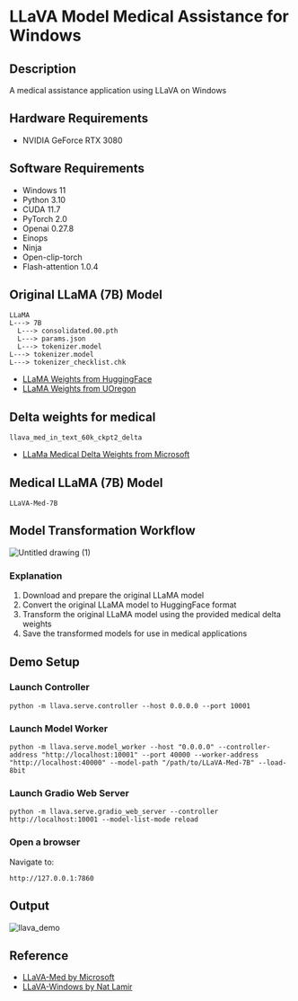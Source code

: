 # LLaVA Model Medical Assistance for Windows

## Description
A medical assistance application using LLaVA on Windows

## Hardware Requirements
* NVIDIA GeForce RTX 3080

## Software Requirements
* Windows 11
* Python 3.10
* CUDA 11.7
* PyTorch 2.0
* Openai 0.27.8
* Einops
* Ninja
* Open-clip-torch
* Flash-attention 1.0.4

## Original LLaMA (7B) Model
```
LLaMA
L---> 7B
  L---> consolidated.00.pth
  L---> params.json
  L---> tokenizer.model
L---> tokenizer.model
L---> tokenizer_checklist.chk
```
* [LLaMA Weights from HuggingFace](https://huggingface.co/huggyllama/llama-7b)
* [LLaMA Weights from UOregon](http://nlp.uoregon.edu/download/llama/)

## Delta weights for medical
```
llava_med_in_text_60k_ckpt2_delta
```
* [LLaMa Medical Delta Weights from Microsoft](https://hanoverprod.z21.web.core.windows.net/med_llava/models/llava_med_in_text_60k_ckpt2_delta.zip)

## Medical LLaMA (7B) Model
```
LLaVA-Med-7B
```

## Model Transformation Workflow
![Untitled drawing (1)](https://github.com/Kaiwei0323/llava-med-windows/assets/91507316/ad69581e-a691-48fa-b200-78bba7de1eab)
### Explanation
1.  Download and prepare the original LLaMA model
2.  Convert the original LLaMA model to HuggingFace format
3.  Transform the original LLaMA model using the provided medical delta weights
4.  Save the transformed models for use in medical applications

## Demo Setup
### Launch Controller
```
python -m llava.serve.controller --host 0.0.0.0 --port 10001
```
### Launch Model Worker
```
python -m llava.serve.model_worker --host "0.0.0.0" --controller-address "http://localhost:10001" --port 40000 --worker-address "http://localhost:40000" --model-path "/path/to/LLaVA-Med-7B" --load-8bit
```
### Launch Gradio Web Server
```
python -m llava.serve.gradio_web_server --controller http://localhost:10001 --model-list-mode reload
```
### Open a browser
Navigate to:
```
http://127.0.0.1:7860
```

## Output
![llava_demo](https://github.com/Kaiwei0323/llava-med-windows/assets/91507316/ee28b574-f4bc-4a05-a009-0ba626af274d)

## Reference
* [LLaVA-Med by Microsoft](https://github.com/microsoft/LLaVA-Med)
* [LLaVA-Windows by Nat Lamir](https://github.com/natlamir/LLaVA-Windows)
